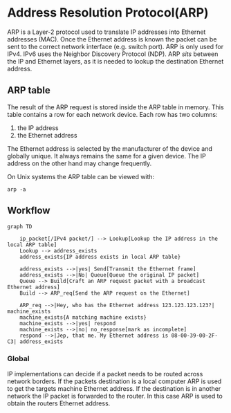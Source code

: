 # Address Resolution Protocol(ARP)



ARP is a Layer-2 protocol used to translate IP addresses into Ethernet addresses (MAC). Once the Ethernet address is known the packet can be sent to the  correct network interface (e.g. switch port). ARP is only used for IPv4. IPv6 uses the Neighbor Discovery Protocol (NDP). ARP *sits* between the IP and Ethernet layers, as it is needed to lookup the destination Ethernet address.

## ARP table
The result of the ARP request is stored inside the ARP table in memory. This table contains a row for each network device. Each row has two columns:

1. the IP address
2. the Ethernet address

The Ethernet address is selected by the manufacturer of the device and globally unique. It always remains the same for a given device. The IP address on the other hand may change frequently.

On Unix systems the ARP table can be viewed with:

`arp -a`

## Workflow

```mermaid
graph TD
    
    ip_packet[/IPv4 packet/] --> Lookup[Lookup the IP address in the local ARP table]
    Lookup --> address_exists
    address_exists{IP address exists in local ARP table}

    address_exists -->|yes| Send[Transmit the Ethernet frame]
    address_exists -->|No| Queue[Queue the original IP packet]
    Queue --> Build[Craft an ARP request packet with a broadcast Ethernet address]
    Build --> ARP_req[Send the ARP request on the Ethernet]

    ARP_req -->|Hey, who has the Ethernet address 123.123.123.123?| machine_exists
    machine_exists{A matching machine exists}
    machine_exists -->|yes| respond
    machine_exists -->|no| no_response[mark as incomplete]
    respond -->|Jep, that me. My Ethernet address is 08-00-39-00-2F-C3| address_exists
```

### Global
IP implementations can decide if a packet needs to be routed across network borders. If the packets destination is a local computer ARP is used to get the targets machine Ethernet address. If the destination is in another network the IP packet is forwarded to the router. In this case ARP is used to obtain the routers Ethernet address.


